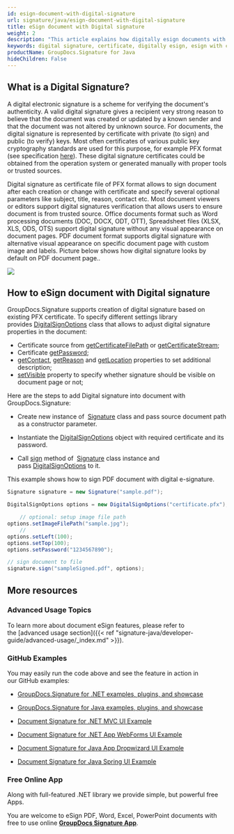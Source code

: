 ```yaml
---
id: esign-document-with-digital-signature
url: signature/java/esign-document-with-digital-signature
title: eSign document with Digital signature
weight: 2
description: "This article explains how digitally esign documents with certificates using GroupDocs.Signature API"
keywords: digital signature, certificate, digitally esign, esign with certificate, pfx, pfx certifiate
productName: GroupDocs.Signature for Java
hideChildren: False
---
```

## What is a Digital Signature?

A digital electronic signature is a scheme for verifying the document's authenticity. A valid digital signature gives a recipient very strong reason to believe that the document was created or updated by a known sender and that the document was not altered by unknown source. For documents, the digital signature is represented by certificate with private (to sign) and public (to verify) keys. Most often certificates of various public key cryptography standards are used for this purpose, for example PFX format (see specification [here](https://en.wikipedia.org/wiki/PKCS_12)). These digital signature certificates could be obtained from the operation system or generated manually with proper tools or trusted sources. 

Digital signature as certificate file of PFX format allows to sign document after each creation or change with certificate and specify several optional parameters like subject, title, reason, contact etc. Most document viewers or editors support digital signatures verification that allows users to ensure document is from trusted source. Office documents format such as Word processing documents (DOC, DOCX, ODT, OTT), Spreadsheet files (XLSX, XLS, ODS, OTS) support digital signature without any visual appearance on document pages. PDF document format supports digital signature with alternative visual appearance on specific document page with custom image and labels. Picture below shows how digital signature looks by default on PDF document page..

![](signature-java/images/esign-document-with-digital-signature.png)

## How to eSign document with Digital signature   

GroupDocs.Signature supports creation of digital signature based on existing PFX certificate. To specify different settings library provides [DigitalSignOptions](https://apireference.groupdocs.com/java/signature/com.groupdocs.signature.options.sign/DigitalSignOptions) class that allows to adjust digital signature properties in the document:

*   Certificate source from [getCertificateFilePath](https://apireference.groupdocs.com/java/signature/com.groupdocs.signature.options.sign/DigitalSignOptions#getCertificateFilePath()) or [getCertificateStream](https://apireference.groupdocs.com/java/signature/com.groupdocs.signature.options.sign/DigitalSignOptions#getCertificateStream());
*   Certificate [getPassword](https://apireference.groupdocs.com/java/signature/com.groupdocs.signature.options.sign/DigitalSignOptions#getPassword());
*   [getContact](https://apireference.groupdocs.com/java/signature/com.groupdocs.signature.options.sign/DigitalSignOptions#getContact()), [getReason](https://apireference.groupdocs.com/java/signature/com.groupdocs.signature.options.sign/DigitalSignOptions#getReason()) and [getLocation](https://apireference.groupdocs.com/java/signature/com.groupdocs.signature.options.sign/DigitalSignOptions#getLocation()) properties to set additional description;
*   [setVisible](https://apireference.groupdocs.com/java/signature/com.groupdocs.signature.options.sign/DigitalSignOptions#setVisible(boolean)) property to specify whether signature should be visible on document page or not;

Here are the steps to add Digital signature into document with GroupDocs.Signature:

*   Create new instance of  [Signature](https://apireference.groupdocs.com/java/signature/com.groupdocs.signature/Signature) class and pass source document path as a constructor parameter.
    
*   Instantiate the [DigitalSignOptions](https://apireference.groupdocs.com/java/signature/com.groupdocs.signature.options.sign/DigitalSignOptions) object with required certificate and its password.
    
*   Call [sign](https://apireference.groupdocs.com/java/signature/com.groupdocs.signature/Signature#sign(java.io.OutputStream,%20com.groupdocs.signature.options.sign.SignOptions)) method of  [Signature](https://apireference.groupdocs.com/java/signature/com.groupdocs.signature/Signature) class instance and pass [DigitalSignOptions](https://apireference.groupdocs.com/java/signature/com.groupdocs.signature.options.sign/DigitalSignOptions) to it.   
    

This example shows how to sign PDF document with digital e-signature.

```csharp
Signature signature = new Signature("sample.pdf");

DigitalSignOptions options = new DigitalSignOptions("certificate.pfx");

    // optional: setup image file path
options.setImageFilePath("sample.jpg");
    //
options.setLeft(100);
options.setTop(100);
options.setPassword("1234567890");

// sign document to file
signature.sign("sampleSigned.pdf", options);
```

## More resources 

### Advanced Usage Topics 

To learn more about document eSign features, please refer to the [advanced usage section]({{< ref "signature-java/developer-guide/advanced-usage/_index.md" >}}).

### GitHub Examples  

You may easily run the code above and see the feature in action in our GitHub examples:

*   [GroupDocs.Signature for .NET examples, plugins, and showcase](https://github.com/groupdocs-signature/GroupDocs.Signature-for-.NET)
    
*   [GroupDocs.Signature for Java examples, plugins, and showcase](https://github.com/groupdocs-signature/GroupDocs.Signature-for-Java)
    
*   [Document Signature for .NET MVC UI Example](https://github.com/groupdocs-signature/GroupDocs.Signature-for-.NET-MVC) 
    
*   [Document Signature for .NET App WebForms UI Example](https://github.com/groupdocs-signature/GroupDocs.Signature-for-.NET-WebForms)
    
*   [Document Signature for Java App Dropwizard UI Example](https://github.com/groupdocs-signature/GroupDocs.Signature-for-Java-Dropwizard)
    
*   [Document Signature for Java Spring UI Example](https://github.com/groupdocs-signature/GroupDocs.Signature-for-Java-Spring)
    

### Free Online App  

Along with full-featured .NET library we provide simple, but powerful free Apps.

You are welcome to eSign PDF, Word, Excel, PowerPoint documents with free to use online **[GroupDocs Signature App](https://products.groupdocs.app/signature)**.

